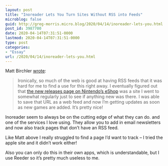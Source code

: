 ```yaml
---
layout: post
title: "Inoreader Lets You Turn Sites Without RSS into Feeds"
microblog: false
guid: http://greg-morris.micro.blog/2020/04/14/inoreader-lets-you.html
post_id: 3987700
date: 2020-04-14T07:31:51-0000
lastmod: 2020-04-14T07:31:51-0000
type: post
categories:
- "Essay"
url: /2020/04/14/inoreader-lets-you.html
---
```

<!--kg-card-begin: html--><p>Matt Birchler <a href="https://birchtree.me/blog/inoreader-lets-you-turn-sites-without-rss-into-feeds/">wrote</a>:</p>
<blockquote><p>Ironically, so much of the web is good at having RSS feeds that it was hard for me to find a use for this right away. I eventually figured out that <a href="https://www.nintendo.com/games/nintendo-switch-new-releases/">the new releases page on Nintendo’s eShop</a> was a site I went to somewhat regularly just to see if anything new was there. I was able to save that URL as a web feed and now I’m getting updates as soon as new games are added. It’s pretty nice!</p></blockquote>
<p>Inoreader seem to always be on the cutting edge of what they can do. and one of the services I love using. They allow you to add in email newsletters and now also track pages that don’t have an RSS feed.</p>
<p>Like Matt above I really struggled to find a page I’d want to track – I tried the apple site and it didn’t work either!</p>
<p>Also you can only do this in their own apps, which is understandable, but I use Reeder so it’s pretty much useless to me.</p>
<!--kg-card-end: html-->
